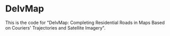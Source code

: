 # DelvMap
This is the code for "DelvMap: Completing Residential Roads in Maps Based on Couriers' Trajectories and Satellite Imagery".
